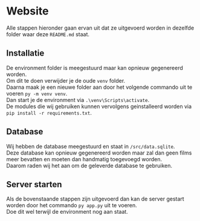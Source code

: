 # Website
Alle stappen hieronder gaan ervan uit dat ze uitgevoerd worden in dezelfde folder waar deze `README.md` staat.

## Installatie
De environment folder is meegestuurd maar kan opnieuw gegenereerd worden.  
Om dit te doen verwijder je de oude `venv` folder.  
Daarna maak je een nieuwe folder aan door het volgende commando uit te voeren `py -m venv venv`.  
Dan start je de environment via `.\venv\Scripts\activate`.  
De modules die wij gebruiken kunnen vervolgens geinstalleerd worden via `pip install -r requirements.txt`.  

## Database
Wij hebben de database meegestuurd en staat in `/src/data.sqlite`.  
Deze database kan opnieuw gegenereerd worden maar zal dan geen films meer bevatten en moeten dan handmatig toegevoegd worden.  
Daarom raden wij het aan om de geleverde database te gebruiken.  

## Server starten
Als de bovenstaande stappen zijn uitgevoerd dan kan de server gestart worden door het commando `py app.py` uit te voeren.  
Doe dit wel terwijl de environment nog aan staat.  